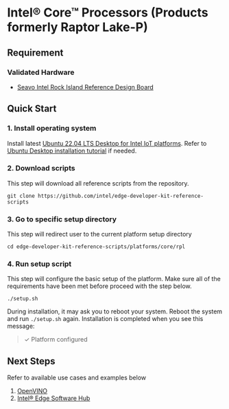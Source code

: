 # Intel® Core™ Processors (Products formerly Raptor Lake-P)

## Requirement
### Validated Hardware
- [Seavo Intel Rock Island Reference Design Board](https://www.seavo.com/en/products/products-info_itemid_482.html)

## Quick Start
### 1. Install operating system
Install latest [Ubuntu 22.04 LTS Desktop for Intel IoT platforms](https://ubuntu.com/download/iot/intel-iot). Refer to [Ubuntu Desktop installation tutorial](https://ubuntu.com/tutorials/install-ubuntu-desktop#1-overview) if needed.

### 2. Download scripts
This step will download all reference scripts from the repository.
```
git clone https://github.com/intel/edge-developer-kit-reference-scripts
```

### 3. Go to specific setup directory
This step will redirect user to the current platform setup directory
```
cd edge-developer-kit-reference-scripts/platforms/core/rpl
```

### 4. Run setup script
This step will configure the basic setup of the platform. Make sure all of the requirements have been met before proceed with the step below.
```
./setup.sh
```
During installation, it may ask you to reboot your system. Reboot the system and run `./setup.sh` again. Installation is completed when you see this message:
> ✓ Platform configured

## Next Steps
Refer to available use cases and examples below
1. [OpenVINO](https://docs.openvino.ai/2023.3/home.html)
2. [Intel® Edge Software Hub](https://www.intel.com/content/www/us/en/developer/topic-technology/edge-5g/edge-solutions/overview.html)
